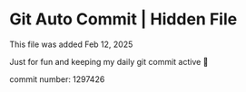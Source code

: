 # Git Auto Commit | Hidden File

This file was added Feb 12, 2025

Just for fun and keeping my daily git commit active 🤪

commit number: 1297426
